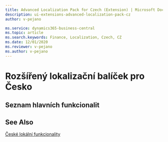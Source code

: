 ```yaml
---
title: Advanced Localization Pack for Czech (Extension) | Microsoft Docs
description: ui-extensions-advanced-localization-pack-cz
author: v-pejano

ms.service: dynamics365-business-central
ms.topic: article
ms.search.keywords: Finance, Localization, Czech, CZ
ms.date: 12/01/2020
ms.reviewer: v-pejano
ms.author: v-pejano
---
```


# Rozšířený lokalizační balíček pro Česko



## Seznam hlavních funkcionalit

## See Also

[České lokální funkcionality](czech-local-functionality.md)  

